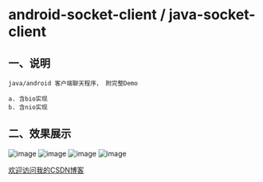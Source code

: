 android-socket-client / java-socket-client
=====================
## 一、说明

    java/android 客户端聊天程序， 附完整Demo
    
    a. 含bio实现
    b. 含nio实现


## 二、效果展示 

![image](http://img.blog.csdn.net/20130721123950359 "附图一")
![image](http://img.blog.csdn.net/20130721124120640 "附图一")
![image](http://img.blog.csdn.net/20130721124507812 "附图一") 
![image](http://img.blog.csdn.net/20130721124542781 "附图一")









[欢迎访问我的CSDN博客](http://blog.csdn.net/zz7zz7zz)<br />





